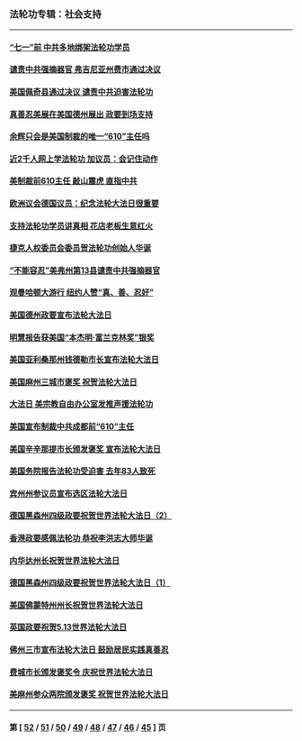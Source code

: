 ### 法轮功专辑：社会支持
---
#### [“七一”前 中共多地绑架法轮功学员](../../pages/nf4386/n13045655.md) 
#### [谴责中共强摘器官 弗吉尼亚州费市通过决议](../../pages/nf4386/n13040108.md) 
#### [美国佩奇县通过决议 谴责中共迫害法轮功](../../pages/nf4386/n13027185.md) 
#### [真善忍美展在美国德州展出 政要到场支持](../../pages/nf4386/n13010579.md) 
#### [余辉只会是美国制裁的唯一“610”主任吗](../../pages/nf4386/n12972837.md) 
#### [近2千人网上学法轮功 加议员：会记住动作](../../pages/nf4386/n12972642.md) 
#### [美制裁前610主任 敲山震虎 直指中共](../../pages/nf4386/n12968555.md) 
#### [欧洲议会德国议员：纪念法轮大法日很重要](../../pages/nf4386/n12965367.md) 
#### [支持法轮功学员讲真相 花店老板生意红火](../../pages/nf4386/n12963056.md) 
#### [捷克人权委员会委员贺法轮功创始人华诞](../../pages/nf4386/n12960301.md) 
#### [“不能容忍”美弗州第13县谴责中共强摘器官](../../pages/nf4386/n12958610.md) 
#### [观曼哈顿大游行 纽约人赞“真、善、忍好”](../../pages/nf4386/n12956249.md) 
#### [美国德州政要宣布法轮大法日](../../pages/nf4386/n12958567.md) 
#### [明慧报告获美国“本杰明‧富兰克林奖”银奖](../../pages/nf4386/n12955404.md) 
#### [美国亚利桑那州钱德勒市长宣布法轮大法日](../../pages/nf4386/n12953813.md) 
#### [美国麻州三城市褒奖 祝贺法轮大法日](../../pages/nf4386/n12953756.md) 
#### [大法日 美宗教自由办公室发推声援法轮功](../../pages/nf4386/n12950669.md) 
#### [美国宣布制裁中共成都前“610”主任](../../pages/nf4386/n12943654.md) 
#### [美国辛辛那提市长颁发褒奖 宣布法轮大法日](../../pages/nf4386/n12948869.md) 
#### [美国务院报告法轮功受迫害 去年83人致死](../../pages/nf4386/n12944350.md) 
#### [宾州州参议员宣布选区法轮大法日](../../pages/nf4386/n12939844.md) 
#### [德国黑森州四级政要祝贺世界法轮大法日（2）](../../pages/nf4386/n12937571.md) 
#### [香港政要感佩法轮功 恭祝李洪志大师华诞](../../pages/nf4386/n12937400.md) 
#### [内华达州长祝贺世界法轮大法日](../../pages/nf4386/n12936785.md) 
#### [德国黑森州四级政要祝贺世界法轮大法日（1）](../../pages/nf4386/n12934877.md) 
#### [美国佛蒙特州州长祝贺世界法轮大法日](../../pages/nf4386/n12935031.md) 
#### [英国政要祝贺5.13世界法轮大法日](../../pages/nf4386/n12934700.md) 
#### [佛州三市宣布法轮大法日 鼓励居民实践真善忍](../../pages/nf4386/n12934466.md) 
#### [费城市长颁发褒奖令 庆祝世界法轮大法日](../../pages/nf4386/n12928833.md) 
#### [美麻州参众两院颁发褒奖 祝贺世界法轮大法日](../../pages/nf4386/n12928372.md) 

---
#### 第 [ [52](./52.md) / [51](./51.md) / [50](./50.md) / [49](./49.md) / [48](./48.md) / [47](./47.md) / [46](./46.md) / [45](./45.md) ] 页

